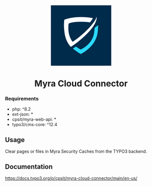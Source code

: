 <div align="center">

![EXT:myra_cloud_connector extension icon](Resources/Public/Icons/Extension.svg)

# Myra Cloud Connector

</div>

### Requirements

* php: ^8.2
* ext-json: *
* cpsit/myra-web-api: *
* typo3/cms-core: ^12.4

## Usage

Clear pages or files in Myra Security Caches from the TYPO3 backend.

## Documentation

https://docs.typo3.org/p/cpsit/myra-cloud-connector/main/en-us/

